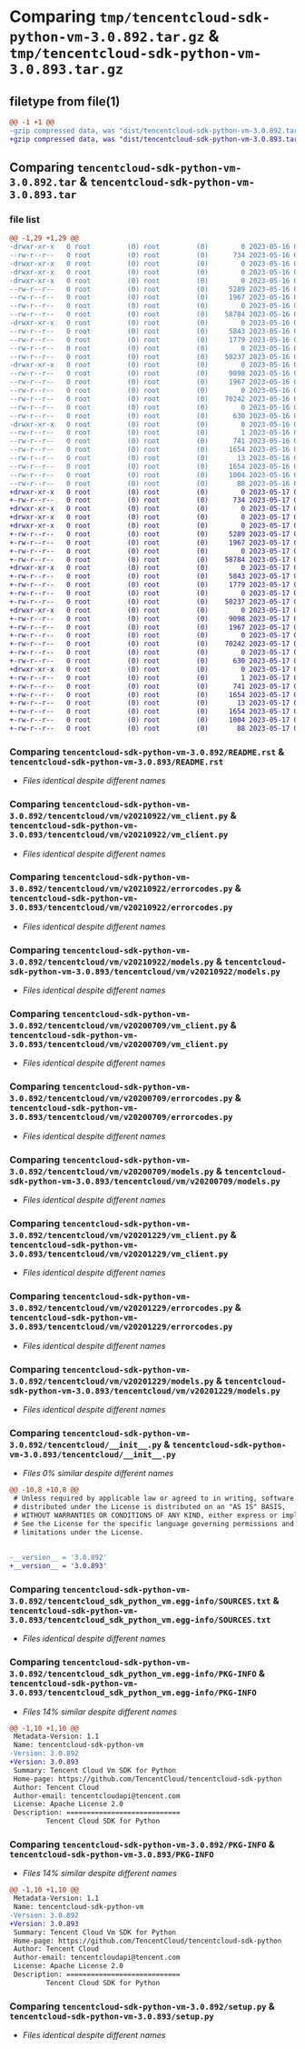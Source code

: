# Comparing `tmp/tencentcloud-sdk-python-vm-3.0.892.tar.gz` & `tmp/tencentcloud-sdk-python-vm-3.0.893.tar.gz`

## filetype from file(1)

```diff
@@ -1 +1 @@
-gzip compressed data, was "dist/tencentcloud-sdk-python-vm-3.0.892.tar", last modified: Tue May 16 00:50:25 2023, max compression
+gzip compressed data, was "dist/tencentcloud-sdk-python-vm-3.0.893.tar", last modified: Wed May 17 03:44:46 2023, max compression
```

## Comparing `tencentcloud-sdk-python-vm-3.0.892.tar` & `tencentcloud-sdk-python-vm-3.0.893.tar`

### file list

```diff
@@ -1,29 +1,29 @@
-drwxr-xr-x   0 root         (0) root         (0)        0 2023-05-16 00:50:25.000000 tencentcloud-sdk-python-vm-3.0.892/
--rw-r--r--   0 root         (0) root         (0)      734 2023-05-16 00:50:25.000000 tencentcloud-sdk-python-vm-3.0.892/README.rst
-drwxr-xr-x   0 root         (0) root         (0)        0 2023-05-16 00:50:25.000000 tencentcloud-sdk-python-vm-3.0.892/tencentcloud/
-drwxr-xr-x   0 root         (0) root         (0)        0 2023-05-16 00:50:25.000000 tencentcloud-sdk-python-vm-3.0.892/tencentcloud/vm/
-drwxr-xr-x   0 root         (0) root         (0)        0 2023-05-16 00:50:25.000000 tencentcloud-sdk-python-vm-3.0.892/tencentcloud/vm/v20210922/
--rw-r--r--   0 root         (0) root         (0)     5289 2023-05-16 00:50:25.000000 tencentcloud-sdk-python-vm-3.0.892/tencentcloud/vm/v20210922/vm_client.py
--rw-r--r--   0 root         (0) root         (0)     1967 2023-05-16 00:50:25.000000 tencentcloud-sdk-python-vm-3.0.892/tencentcloud/vm/v20210922/errorcodes.py
--rw-r--r--   0 root         (0) root         (0)        0 2023-05-16 00:50:25.000000 tencentcloud-sdk-python-vm-3.0.892/tencentcloud/vm/v20210922/__init__.py
--rw-r--r--   0 root         (0) root         (0)    58784 2023-05-16 00:50:25.000000 tencentcloud-sdk-python-vm-3.0.892/tencentcloud/vm/v20210922/models.py
-drwxr-xr-x   0 root         (0) root         (0)        0 2023-05-16 00:50:25.000000 tencentcloud-sdk-python-vm-3.0.892/tencentcloud/vm/v20200709/
--rw-r--r--   0 root         (0) root         (0)     5843 2023-05-16 00:50:25.000000 tencentcloud-sdk-python-vm-3.0.892/tencentcloud/vm/v20200709/vm_client.py
--rw-r--r--   0 root         (0) root         (0)     1779 2023-05-16 00:50:25.000000 tencentcloud-sdk-python-vm-3.0.892/tencentcloud/vm/v20200709/errorcodes.py
--rw-r--r--   0 root         (0) root         (0)        0 2023-05-16 00:50:25.000000 tencentcloud-sdk-python-vm-3.0.892/tencentcloud/vm/v20200709/__init__.py
--rw-r--r--   0 root         (0) root         (0)    50237 2023-05-16 00:50:25.000000 tencentcloud-sdk-python-vm-3.0.892/tencentcloud/vm/v20200709/models.py
-drwxr-xr-x   0 root         (0) root         (0)        0 2023-05-16 00:50:25.000000 tencentcloud-sdk-python-vm-3.0.892/tencentcloud/vm/v20201229/
--rw-r--r--   0 root         (0) root         (0)     9098 2023-05-16 00:50:25.000000 tencentcloud-sdk-python-vm-3.0.892/tencentcloud/vm/v20201229/vm_client.py
--rw-r--r--   0 root         (0) root         (0)     1967 2023-05-16 00:50:25.000000 tencentcloud-sdk-python-vm-3.0.892/tencentcloud/vm/v20201229/errorcodes.py
--rw-r--r--   0 root         (0) root         (0)        0 2023-05-16 00:50:25.000000 tencentcloud-sdk-python-vm-3.0.892/tencentcloud/vm/v20201229/__init__.py
--rw-r--r--   0 root         (0) root         (0)    70242 2023-05-16 00:50:25.000000 tencentcloud-sdk-python-vm-3.0.892/tencentcloud/vm/v20201229/models.py
--rw-r--r--   0 root         (0) root         (0)        0 2023-05-16 00:50:25.000000 tencentcloud-sdk-python-vm-3.0.892/tencentcloud/vm/__init__.py
--rw-r--r--   0 root         (0) root         (0)      630 2023-05-16 00:50:25.000000 tencentcloud-sdk-python-vm-3.0.892/tencentcloud/__init__.py
-drwxr-xr-x   0 root         (0) root         (0)        0 2023-05-16 00:50:25.000000 tencentcloud-sdk-python-vm-3.0.892/tencentcloud_sdk_python_vm.egg-info/
--rw-r--r--   0 root         (0) root         (0)        1 2023-05-16 00:50:25.000000 tencentcloud-sdk-python-vm-3.0.892/tencentcloud_sdk_python_vm.egg-info/dependency_links.txt
--rw-r--r--   0 root         (0) root         (0)      741 2023-05-16 00:50:25.000000 tencentcloud-sdk-python-vm-3.0.892/tencentcloud_sdk_python_vm.egg-info/SOURCES.txt
--rw-r--r--   0 root         (0) root         (0)     1654 2023-05-16 00:50:25.000000 tencentcloud-sdk-python-vm-3.0.892/tencentcloud_sdk_python_vm.egg-info/PKG-INFO
--rw-r--r--   0 root         (0) root         (0)       13 2023-05-16 00:50:25.000000 tencentcloud-sdk-python-vm-3.0.892/tencentcloud_sdk_python_vm.egg-info/top_level.txt
--rw-r--r--   0 root         (0) root         (0)     1654 2023-05-16 00:50:25.000000 tencentcloud-sdk-python-vm-3.0.892/PKG-INFO
--rw-r--r--   0 root         (0) root         (0)     1004 2023-05-16 00:50:25.000000 tencentcloud-sdk-python-vm-3.0.892/setup.py
--rw-r--r--   0 root         (0) root         (0)       88 2023-05-16 00:50:25.000000 tencentcloud-sdk-python-vm-3.0.892/setup.cfg
+drwxr-xr-x   0 root         (0) root         (0)        0 2023-05-17 03:44:46.000000 tencentcloud-sdk-python-vm-3.0.893/
+-rw-r--r--   0 root         (0) root         (0)      734 2023-05-17 03:44:46.000000 tencentcloud-sdk-python-vm-3.0.893/README.rst
+drwxr-xr-x   0 root         (0) root         (0)        0 2023-05-17 03:44:46.000000 tencentcloud-sdk-python-vm-3.0.893/tencentcloud/
+drwxr-xr-x   0 root         (0) root         (0)        0 2023-05-17 03:44:46.000000 tencentcloud-sdk-python-vm-3.0.893/tencentcloud/vm/
+drwxr-xr-x   0 root         (0) root         (0)        0 2023-05-17 03:44:46.000000 tencentcloud-sdk-python-vm-3.0.893/tencentcloud/vm/v20210922/
+-rw-r--r--   0 root         (0) root         (0)     5289 2023-05-17 03:44:46.000000 tencentcloud-sdk-python-vm-3.0.893/tencentcloud/vm/v20210922/vm_client.py
+-rw-r--r--   0 root         (0) root         (0)     1967 2023-05-17 03:44:46.000000 tencentcloud-sdk-python-vm-3.0.893/tencentcloud/vm/v20210922/errorcodes.py
+-rw-r--r--   0 root         (0) root         (0)        0 2023-05-17 03:44:46.000000 tencentcloud-sdk-python-vm-3.0.893/tencentcloud/vm/v20210922/__init__.py
+-rw-r--r--   0 root         (0) root         (0)    58784 2023-05-17 03:44:46.000000 tencentcloud-sdk-python-vm-3.0.893/tencentcloud/vm/v20210922/models.py
+drwxr-xr-x   0 root         (0) root         (0)        0 2023-05-17 03:44:46.000000 tencentcloud-sdk-python-vm-3.0.893/tencentcloud/vm/v20200709/
+-rw-r--r--   0 root         (0) root         (0)     5843 2023-05-17 03:44:46.000000 tencentcloud-sdk-python-vm-3.0.893/tencentcloud/vm/v20200709/vm_client.py
+-rw-r--r--   0 root         (0) root         (0)     1779 2023-05-17 03:44:46.000000 tencentcloud-sdk-python-vm-3.0.893/tencentcloud/vm/v20200709/errorcodes.py
+-rw-r--r--   0 root         (0) root         (0)        0 2023-05-17 03:44:46.000000 tencentcloud-sdk-python-vm-3.0.893/tencentcloud/vm/v20200709/__init__.py
+-rw-r--r--   0 root         (0) root         (0)    50237 2023-05-17 03:44:46.000000 tencentcloud-sdk-python-vm-3.0.893/tencentcloud/vm/v20200709/models.py
+drwxr-xr-x   0 root         (0) root         (0)        0 2023-05-17 03:44:46.000000 tencentcloud-sdk-python-vm-3.0.893/tencentcloud/vm/v20201229/
+-rw-r--r--   0 root         (0) root         (0)     9098 2023-05-17 03:44:46.000000 tencentcloud-sdk-python-vm-3.0.893/tencentcloud/vm/v20201229/vm_client.py
+-rw-r--r--   0 root         (0) root         (0)     1967 2023-05-17 03:44:46.000000 tencentcloud-sdk-python-vm-3.0.893/tencentcloud/vm/v20201229/errorcodes.py
+-rw-r--r--   0 root         (0) root         (0)        0 2023-05-17 03:44:46.000000 tencentcloud-sdk-python-vm-3.0.893/tencentcloud/vm/v20201229/__init__.py
+-rw-r--r--   0 root         (0) root         (0)    70242 2023-05-17 03:44:46.000000 tencentcloud-sdk-python-vm-3.0.893/tencentcloud/vm/v20201229/models.py
+-rw-r--r--   0 root         (0) root         (0)        0 2023-05-17 03:44:46.000000 tencentcloud-sdk-python-vm-3.0.893/tencentcloud/vm/__init__.py
+-rw-r--r--   0 root         (0) root         (0)      630 2023-05-17 03:44:46.000000 tencentcloud-sdk-python-vm-3.0.893/tencentcloud/__init__.py
+drwxr-xr-x   0 root         (0) root         (0)        0 2023-05-17 03:44:46.000000 tencentcloud-sdk-python-vm-3.0.893/tencentcloud_sdk_python_vm.egg-info/
+-rw-r--r--   0 root         (0) root         (0)        1 2023-05-17 03:44:46.000000 tencentcloud-sdk-python-vm-3.0.893/tencentcloud_sdk_python_vm.egg-info/dependency_links.txt
+-rw-r--r--   0 root         (0) root         (0)      741 2023-05-17 03:44:46.000000 tencentcloud-sdk-python-vm-3.0.893/tencentcloud_sdk_python_vm.egg-info/SOURCES.txt
+-rw-r--r--   0 root         (0) root         (0)     1654 2023-05-17 03:44:46.000000 tencentcloud-sdk-python-vm-3.0.893/tencentcloud_sdk_python_vm.egg-info/PKG-INFO
+-rw-r--r--   0 root         (0) root         (0)       13 2023-05-17 03:44:46.000000 tencentcloud-sdk-python-vm-3.0.893/tencentcloud_sdk_python_vm.egg-info/top_level.txt
+-rw-r--r--   0 root         (0) root         (0)     1654 2023-05-17 03:44:46.000000 tencentcloud-sdk-python-vm-3.0.893/PKG-INFO
+-rw-r--r--   0 root         (0) root         (0)     1004 2023-05-17 03:44:46.000000 tencentcloud-sdk-python-vm-3.0.893/setup.py
+-rw-r--r--   0 root         (0) root         (0)       88 2023-05-17 03:44:46.000000 tencentcloud-sdk-python-vm-3.0.893/setup.cfg
```

### Comparing `tencentcloud-sdk-python-vm-3.0.892/README.rst` & `tencentcloud-sdk-python-vm-3.0.893/README.rst`

 * *Files identical despite different names*

### Comparing `tencentcloud-sdk-python-vm-3.0.892/tencentcloud/vm/v20210922/vm_client.py` & `tencentcloud-sdk-python-vm-3.0.893/tencentcloud/vm/v20210922/vm_client.py`

 * *Files identical despite different names*

### Comparing `tencentcloud-sdk-python-vm-3.0.892/tencentcloud/vm/v20210922/errorcodes.py` & `tencentcloud-sdk-python-vm-3.0.893/tencentcloud/vm/v20210922/errorcodes.py`

 * *Files identical despite different names*

### Comparing `tencentcloud-sdk-python-vm-3.0.892/tencentcloud/vm/v20210922/models.py` & `tencentcloud-sdk-python-vm-3.0.893/tencentcloud/vm/v20210922/models.py`

 * *Files identical despite different names*

### Comparing `tencentcloud-sdk-python-vm-3.0.892/tencentcloud/vm/v20200709/vm_client.py` & `tencentcloud-sdk-python-vm-3.0.893/tencentcloud/vm/v20200709/vm_client.py`

 * *Files identical despite different names*

### Comparing `tencentcloud-sdk-python-vm-3.0.892/tencentcloud/vm/v20200709/errorcodes.py` & `tencentcloud-sdk-python-vm-3.0.893/tencentcloud/vm/v20200709/errorcodes.py`

 * *Files identical despite different names*

### Comparing `tencentcloud-sdk-python-vm-3.0.892/tencentcloud/vm/v20200709/models.py` & `tencentcloud-sdk-python-vm-3.0.893/tencentcloud/vm/v20200709/models.py`

 * *Files identical despite different names*

### Comparing `tencentcloud-sdk-python-vm-3.0.892/tencentcloud/vm/v20201229/vm_client.py` & `tencentcloud-sdk-python-vm-3.0.893/tencentcloud/vm/v20201229/vm_client.py`

 * *Files identical despite different names*

### Comparing `tencentcloud-sdk-python-vm-3.0.892/tencentcloud/vm/v20201229/errorcodes.py` & `tencentcloud-sdk-python-vm-3.0.893/tencentcloud/vm/v20201229/errorcodes.py`

 * *Files identical despite different names*

### Comparing `tencentcloud-sdk-python-vm-3.0.892/tencentcloud/vm/v20201229/models.py` & `tencentcloud-sdk-python-vm-3.0.893/tencentcloud/vm/v20201229/models.py`

 * *Files identical despite different names*

### Comparing `tencentcloud-sdk-python-vm-3.0.892/tencentcloud/__init__.py` & `tencentcloud-sdk-python-vm-3.0.893/tencentcloud/__init__.py`

 * *Files 0% similar despite different names*

```diff
@@ -10,8 +10,8 @@
 # Unless required by applicable law or agreed to in writing, software
 # distributed under the License is distributed on an "AS IS" BASIS,
 # WITHOUT WARRANTIES OR CONDITIONS OF ANY KIND, either express or implied.
 # See the License for the specific language governing permissions and
 # limitations under the License.
 
 
-__version__ = '3.0.892'
+__version__ = '3.0.893'
```

### Comparing `tencentcloud-sdk-python-vm-3.0.892/tencentcloud_sdk_python_vm.egg-info/SOURCES.txt` & `tencentcloud-sdk-python-vm-3.0.893/tencentcloud_sdk_python_vm.egg-info/SOURCES.txt`

 * *Files identical despite different names*

### Comparing `tencentcloud-sdk-python-vm-3.0.892/tencentcloud_sdk_python_vm.egg-info/PKG-INFO` & `tencentcloud-sdk-python-vm-3.0.893/tencentcloud_sdk_python_vm.egg-info/PKG-INFO`

 * *Files 14% similar despite different names*

```diff
@@ -1,10 +1,10 @@
 Metadata-Version: 1.1
 Name: tencentcloud-sdk-python-vm
-Version: 3.0.892
+Version: 3.0.893
 Summary: Tencent Cloud Vm SDK for Python
 Home-page: https://github.com/TencentCloud/tencentcloud-sdk-python
 Author: Tencent Cloud
 Author-email: tencentcloudapi@tencent.com
 License: Apache License 2.0
 Description: ============================
         Tencent Cloud SDK for Python
```

### Comparing `tencentcloud-sdk-python-vm-3.0.892/PKG-INFO` & `tencentcloud-sdk-python-vm-3.0.893/PKG-INFO`

 * *Files 14% similar despite different names*

```diff
@@ -1,10 +1,10 @@
 Metadata-Version: 1.1
 Name: tencentcloud-sdk-python-vm
-Version: 3.0.892
+Version: 3.0.893
 Summary: Tencent Cloud Vm SDK for Python
 Home-page: https://github.com/TencentCloud/tencentcloud-sdk-python
 Author: Tencent Cloud
 Author-email: tencentcloudapi@tencent.com
 License: Apache License 2.0
 Description: ============================
         Tencent Cloud SDK for Python
```

### Comparing `tencentcloud-sdk-python-vm-3.0.892/setup.py` & `tencentcloud-sdk-python-vm-3.0.893/setup.py`

 * *Files identical despite different names*

